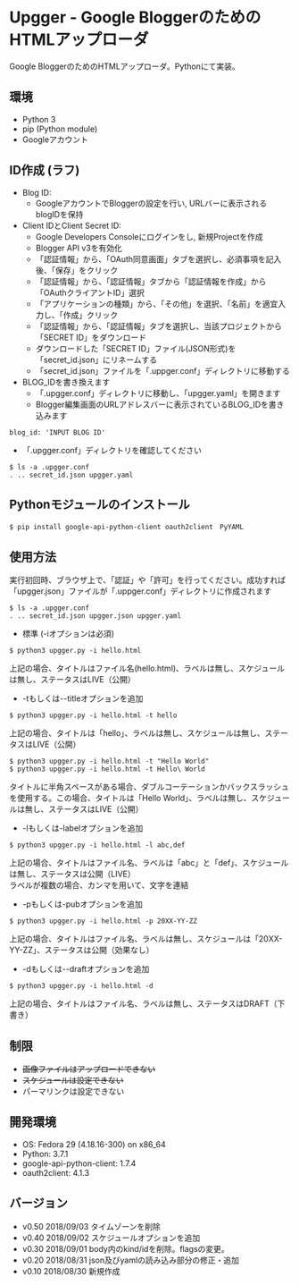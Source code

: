 # Upgger - Google BloggerのためのHTMLアップローダ
Google BloggerのためのHTMLアップローダ。Pythonにて実装。

## 環境
* Python 3
* pip (Python module)
* Googleアカウント

## ID作成 (ラフ)
* Blog ID:
	- GoogleアカウントでBloggerの設定を行い, URLバーに表示されるblogIDを保持
* Client IDとClient Secret ID:
	- Google Developers Consoleにログインをし, 新規Projectを作成
	- Blogger API v3を有効化
	- 「認証情報」から、「OAuth同意画面」タブを選択し、必須事項を記入後、「保存」をクリック
	- 「認証情報」から、「認証情報」タブから「認証情報を作成」から「OAuthクライアントID」選択
	- 「アプリケーションの種類」から、「その他」を選択、「名前」を適宜入力し、「作成」クリック
	- 「認証情報」から、「認証情報」タブを選択し、当該プロジェクトから「SECRET ID」をダウンロード
	- ダウンロードした「SECRET ID」ファイル(JSON形式)を「secret_id.json」にリネームする
	- 「secret_id.json」ファイルを「.uppger.conf」ディレクトリに移動する
* BLOG_IDを書き換えます
	- 「.upgger.conf」ディレクトリに移動し、「upgger.yaml」を開きます
	- Blogger編集画面のURLアドレスバーに表示されているBLOG_IDを書き込みます
```
blog_id: 'INPUT BLOG ID'
```
* 「.upgger.conf」ディレクトリを確認してください
```
$ ls -a .upgger.conf
. .. secret_id.json upgger.yaml
```

## Pythonモジュールのインストール
```
$ pip install google-api-python-client oauth2client　PyYAML
```

## 使用方法
実行初回時、ブラウザ上で、「認証」や「許可」を行ってください。成功すれば「upgger.json」ファイルが「.uppger.conf」ディレクトリに作成されます
```
$ ls -a .upgger.conf
. .. secret_id.json upgger.json upgger.yaml
```

* 標準 (-iオプションは必須)
```
$ python3 upgger.py -i hello.html
```
上記の場合、タイトルはファイル名(hello.html)、ラベルは無し、スケジュールは無し、ステータスはLIVE（公開）

* -tもしくは--titleオプションを追加
```
$ python3 upgger.py -i hello.html -t hello
```
上記の場合、タイトルは「hello」、ラベルは無し、スケジュールは無し、ステータスはLIVE（公開）
```
$ python3 upgger.py -i hello.html -t "Hello World"
$ python3 upgger.py -i hello.html -t Hello\ World
```
タイトルに半角スペースがある場合、ダブルコーテーションかバックスラッシュを使用する。この場合、タイトルは「Hello World」、ラベルは無し、スケジュールは無し、ステータスはLIVE（公開）

* -lもしくは-labelオプションを追加
```
$ python3 upgger.py -i hello.html -l abc,def
```
上記の場合、タイトルはファイル名、ラベルは「abc」と「def」、スケジュールは無し、ステータスは公開（LIVE）  
ラベルが複数の場合、カンマを用いて、文字を連結

* -pもしくは-pubオプションを追加
```
$ python3 upgger.py -i hello.html -p 20XX-YY-ZZ
```
上記の場合、タイトルはファイル名、ラベルは無し、スケジュールは「20XX-YY-ZZ」、ステータスは公開（効果なし）

* -dもしくは--draftオプションを追加
```
$ python3 upgger.py -i hello.html -d
```
上記の場合、タイトルはファイル名、ラベルは無し、ステータスはDRAFT（下書き）

## 制限
*  ~~画像ファイルはアップロードできない~~
*  ~~スケジュールは設定できない~~
* パーマリンクは設定できない

## 開発環境
* OS: Fedora 29 (4.18.16-300) on x86_64
* Python: 3.7.1
* google-api-python-client: 1.7.4
* oauth2client: 4.1.3

## バージョン
* v0.50 2018/09/03 タイムゾーンを削除
* v0.40 2018/09/02 スケジュールオプションを追加
* v0.30 2018/09/01 body内のkind/idを削除。flagsの変更。
* v0.20 2018/08/31 json及びyamlの読み込み部分の修正・追加
* v0.10 2018/08/30 新規作成
